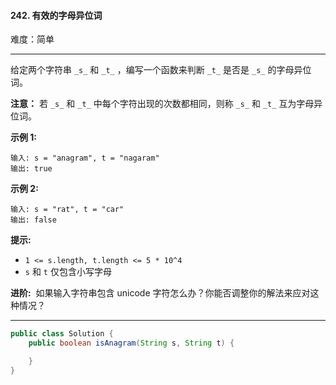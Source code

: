 #### 242. 有效的字母异位词

难度：简单

---

给定两个字符串 `_s_` 和 `_t_` ，编写一个函数来判断 `_t_` 是否是 `_s_` 的字母异位词。

**注意：** 若 `_s_` 和 `_t_` 中每个字符出现的次数都相同，则称 `_s_` 和 `_t_` 互为字母异位词。

**示例 1:**

```
输入: s = "anagram", t = "nagaram"
输出: true
```

**示例 2:**

```
输入: s = "rat", t = "car"
输出: false
```

**提示:**

*   `1 <= s.length, t.length <= 5 * 10^4`
*   `s` 和 `t` 仅包含小写字母

**进阶:**  如果输入字符串包含 unicode 字符怎么办？你能否调整你的解法来应对这种情况？

---



```Java
public class Solution {
    public boolean isAnagram(String s, String t) {

    }
}
```